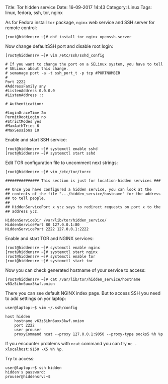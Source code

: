 Title: Tor hidden service
Date: 16-09-2017 14:43
Category: Linux
Tags: linux, fedora, ssh, tor, nginx

As for Fedora install `tor` package, `nginx` web service and SSH server for remote control:
```
[root@hiddensrv ~]# dnf install tor nginx openssh-server
```
Now change defaultSSH port and disable root login:
```
[root@hiddensrv ~]# vim /etc/ssh/sshd_config

# If you want to change the port on a SELinux system, you have to tell
# SELinux about this change.
# semanage port -a -t ssh_port_t -p tcp #PORTNUMBER
#
Port 2222
#AddressFamily any
#ListenAddress 0.0.0.0
#ListenAddress ::

# Authentication:

#LoginGraceTime 2m
PermitRootLogin no
#StrictModes yes
#MaxAuthTries 6
#MaxSessions 10
```

Enable and start SSH service:
```
[root@hiddensrv ~]# systemctl enable sshd
[root@hiddensrv ~]# systemctl start sshd
```

Edit TOR configuration file to uncomment next strings:
```
[root@hiddensrv ~]# vim /etc/tor/torrc

############### This section is just for location-hidden services ###

## Once you have configured a hidden service, you can look at the
## contents of the file ".../hidden_service/hostname" for the address
## to tell people.
##
## HiddenServicePort x y:z says to redirect requests on port x to the
## address y:z.

HiddenServiceDir /var/lib/tor/hidden_service/
HiddenServicePort 80 127.0.0.1:80
HiddenServicePort 2222 127.0.0.1:2222
```

Enable and start TOR and NGINX services:
```
[root@hiddensrv ~]# systemctl enable nginx
[root@hiddensrv ~]# systemctl start nginx
[root@hiddensrv ~]# systemctl enable tor
[root@hiddensrv ~]# systemctl start tor
```

Now you can check generated hostname of your service to access:
```
[root@hiddensrv ~]# cat /var/lib/tor/hidden_service/hostname
v63z5ihn6uxx3kwf.onion
```

There you can see default NGINX index page.
But to access SSH you need to add settings on yor laptop:
```
user@laptop:~$ vim ~/.ssh/config

host hidden
    hostname v63z5ihn6uxx3kwf.onion
    port 2222
    user prouser
    proxyCommand ncat --proxy 127.0.0.1:9050 --proxy-type socks5 %h %p
```

If you encounter problems with `ncat` command you can try `nc -xlocalhost:9150 -X5 %h %p`.

Try to access:
```
user@laptop:~$ ssh hidden
hidden's password:
prouser@hiddensrv:~$
```

